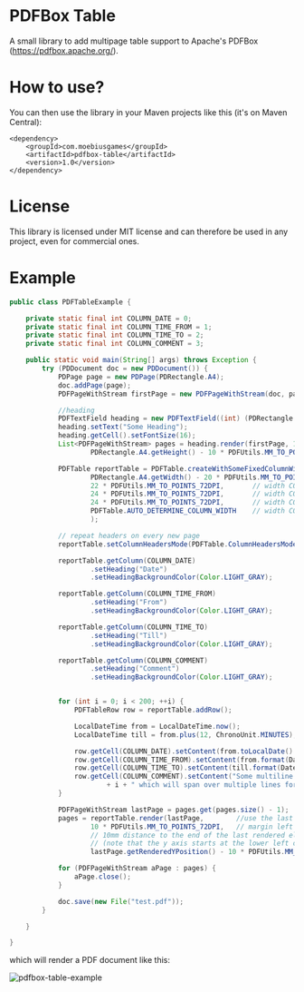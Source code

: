 # PDFBox Table

A small library to add multipage table support to Apache's PDFBox (https://pdfbox.apache.org/).

# How to use?
You can then use the library in your Maven projects like this (it's on Maven Central):

    <dependency>
        <groupId>com.moebiusgames</groupId>
        <artifactId>pdfbox-table</artifactId>
        <version>1.0</version>
    </dependency>

# License
This library is licensed under MIT license and can therefore be used in any project, even
for commercial ones.

# Example
```java
public class PDFTableExample {

    private static final int COLUMN_DATE = 0;
    private static final int COLUMN_TIME_FROM = 1;
    private static final int COLUMN_TIME_TO = 2;
    private static final int COLUMN_COMMENT = 3;

    public static void main(String[] args) throws Exception {
        try (PDDocument doc = new PDDocument()) {
            PDPage page = new PDPage(PDRectangle.A4);
            doc.addPage(page);
            PDFPageWithStream firstPage = new PDFPageWithStream(doc, page);

            //heading
            PDFTextField heading = new PDFTextField((int) (PDRectangle.A4.getWidth() - 40));
            heading.setText("Some Heading");
            heading.getCell().setFontSize(16);
            List<PDFPageWithStream> pages = heading.render(firstPage, 10 * PDFUtils.MM_TO_POINTS_72DPI,
                    PDRectangle.A4.getHeight() - 10 * PDFUtils.MM_TO_POINTS_72DPI);

            PDFTable reportTable = PDFTable.createWithSomeFixedColumnWidths(
                    PDRectangle.A4.getWidth() - 20 * PDFUtils.MM_TO_POINTS_72DPI, // full A4 width minus 20mm margin
                    22 * PDFUtils.MM_TO_POINTS_72DPI,       // width COLUMN_DATE
                    24 * PDFUtils.MM_TO_POINTS_72DPI,       // width COLUMN_TIME_FROM
                    24 * PDFUtils.MM_TO_POINTS_72DPI,       // width COLUMN_TIME_TO
                    PDFTable.AUTO_DETERMINE_COLUMN_WIDTH    // width COLUMN_COMMENT uses the rest that is available
                    );

            // repeat headers on every new page
            reportTable.setColumnHeadersMode(PDFTable.ColumnHeadersMode.COLUMN_HEADERS_ON_EVERY_PAGE);

            reportTable.getColumn(COLUMN_DATE)
                    .setHeading("Date")
                    .setHeadingBackgroundColor(Color.LIGHT_GRAY);

            reportTable.getColumn(COLUMN_TIME_FROM)
                    .setHeading("From")
                    .setHeadingBackgroundColor(Color.LIGHT_GRAY);

            reportTable.getColumn(COLUMN_TIME_TO)
                    .setHeading("Till")
                    .setHeadingBackgroundColor(Color.LIGHT_GRAY);

            reportTable.getColumn(COLUMN_COMMENT)
                    .setHeading("Comment")
                    .setHeadingBackgroundColor(Color.LIGHT_GRAY);


            for (int i = 0; i < 200; ++i) {
                PDFTableRow row = reportTable.addRow();

                LocalDateTime from = LocalDateTime.now();
                LocalDateTime till = from.plus(12, ChronoUnit.MINUTES);

                row.getCell(COLUMN_DATE).setContent(from.toLocalDate().format(DateTimeFormatter.ISO_DATE));
                row.getCell(COLUMN_TIME_FROM).setContent(from.format(DateTimeFormatter.ISO_LOCAL_TIME));
                row.getCell(COLUMN_TIME_TO).setContent(till.format(DateTimeFormatter.ISO_LOCAL_TIME));
                row.getCell(COLUMN_COMMENT).setContent("Some multiline comment for line number "
                        + i + " which will span over multiple lines for sure");
            }

            PDFPageWithStream lastPage = pages.get(pages.size() - 1);
            pages = reportTable.render(lastPage,        //use the last page to start rendering
                    10 * PDFUtils.MM_TO_POINTS_72DPI,   // margin left of 10mm
                    // 10mm distance to the end of the last rendered element (which was the heading)
                    // (note that the y axis starts at the lower left of the paper)
                    lastPage.getRenderedYPosition() - 10 * PDFUtils.MM_TO_POINTS_72DPI);

            for (PDFPageWithStream aPage : pages) {
                aPage.close();
            }

            doc.save(new File("test.pdf"));
        }

    }

}
```

which will render a PDF document like this:

![pdfbox-table-example](https://moebiusgames.com/files/external/github/pdfbox-table-example.jpg)